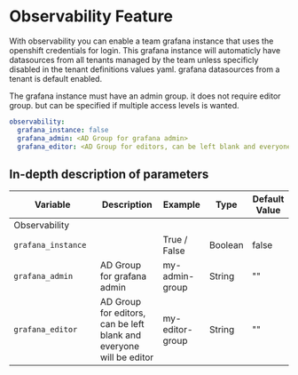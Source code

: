 # Observability Feature

With observability you can enable a team grafana instance that uses the openshift credentials for login. This grafana instance will automaticly have datasources from all tenants managed by the team unless specificly disabled in the tenant definitions values yaml. grafana datasources from a tenant is default enabled. 

The grafana instance must have an admin group. it does not require editor group. but can be specified if multiple access levels is wanted.

```yaml
observability:
  grafana_instance: false
  grafana_admin: <AD Group for grafana admin>
  grafana_editor: <AD Group for editors, can be left blank and everyone will be editor>
```

## In-depth description of parameters

| <div style="width:140px">**Variable**</div>         | **Description**                                                                                                     | **Example**                                | **Type**                  | **Default Value**  |
|----------------------|---------------------------------------------------------------------------------------------------------------------|--------------------------------------------|---------------------------|------------|
| Observability              |                                                                                                                     |                                            |                           |
| `grafana_instance`            | 	                               | True / False  | Boolean                    | false |
| `grafana_admin`            | 	AD Group for grafana admin                               | my-admin-group  | String                    | "" |
| `grafana_editor`            |     AD Group for editors, can be left blank and everyone will be editor                                    | my-editor-group | String                    | "" |
